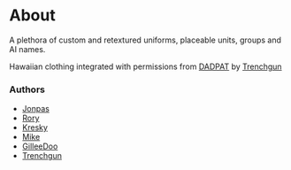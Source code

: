 # About

A plethora of custom and retextured uniforms, placeable units, groups and AI names.

Hawaiian clothing integrated with permissions from [DADPAT](https://steamcommunity.com/sharedfiles/filedetails/?id=1744343347) by [Trenchgun](https://steamcommunity.com/id/PyroTiger)

### Authors

- [Jonpas](https://github.com/jonpas)
- [Rory](https://github.com/SyMP2005)
- [Kresky](https://github.com/Kresky)
- [Mike](https://github.com/MikeMF)
- [GilleeDoo](https://github.com/GilleeDoo)
- [Trenchgun](https://github.com/trenchgun)
